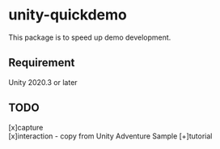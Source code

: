# unity-quickdemo
This package is to speed up demo development.

## Requirement
Unity 2020.3 or later

## TODO
[x]capture  
[x]interaction - copy from Unity Adventure Sample
[+]tutorial  


